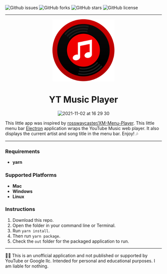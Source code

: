 ![Github issues](https://img.shields.io/github/issues/Socket-Development/YT-Music-Player)
![GitHub forks](https://img.shields.io/github/forks/Socket-Development/YT-Music-Player)
![GitHub stars](https://img.shields.io/github/stars/Socket-Development/YT-Music-Player)
![GitHub license](https://img.shields.io/github/license/Socket-Development/YT-Music-Player)

---


<p align="center">
  <img width="200" height="200" src="./Icon.png">
</p>

<h1 align="center">YT Music Player</h1>

<p align="center">
<img width="450" alt="2021-11-02 at 16 29 30" src="https://who.is-yiffing.me/qrT5JJ4p3Z.png">
</p>

This little app was inspired by  [rosswaycaster/XM-Menu-Player](https://github.com/rosswaycaster/XM-Menu-Player/). This little menu bar [Electron](https://www.electronjs.org/) application wraps the YouTube Music web player. It also displays the current artist and song title in the menu bar. Enjoy! 🎶

---

### Requirements

 - **yarn**

### Supported Platforms

 - **Mac**
 - **Windows**
 - **Linux**

### Instructions

1. Download this repo.
2. Open the folder in your command line or Terminal.
3. Run `yarn install`.
4. Then run `yarn package`.
5. Check the `out` folder for the packaged application to run.

---

🧑‍⚖️ This is an unofficial application and not published or supported by YouTube or Google llc. Intended for personal and educational purposes. I am liable for nothing.

